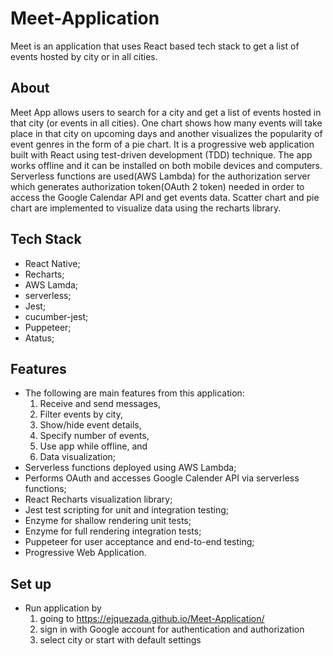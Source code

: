 # Meet-Application
Meet is an application that uses React based tech stack to get a list of events hosted by city or in all cities.

## About

Meet App allows users to search for a city and get a list of events hosted in that city (or events in all cities). One chart shows how many events will take place in that city on upcoming days and another visualizes the popularity of event genres in the form of a pie chart. It is a progressive web application built with React using test-driven development (TDD) technique. The app works offline and it can be installed on both mobile devices and computers. Serverless functions are used(AWS Lambda) for the authorization server which generates authorization token(OAuth 2 token) needed in order to access the Google Calendar API and get events data. Scatter chart and pie chart are implemented to visualize data using the recharts library.

## Tech Stack
* React Native; 
* Recharts; 
* AWS Lamda; 
* serverless; 
* Jest;
* cucumber-jest; 
* Puppeteer; 
* Atatus;

## Features
* The following are main features from this application:
  1) Receive and send messages,
  2) Filter events by city,
  3) Show/hide event details,
  4) Specify number of events,
  5) Use app while offline, and
  6) Data visualization;
* Serverless functions deployed using AWS Lambda;
* Performs OAuth and accesses Google Calender API via serverless functions;
* React Recharts visualization library;
* Jest test scripting for unit and integration testing;
* Enzyme for shallow rendering unit tests;
* Enzyme for full rendering integration tests;
* Puppeteer for user acceptance and end-to-end testing;
* Progressive Web Application.

## Set up
* Run application by
    1) going to https://ejquezada.github.io/Meet-Application/
    2) sign in with Google account for authentication and authorization
    3) select city or start with default settings

